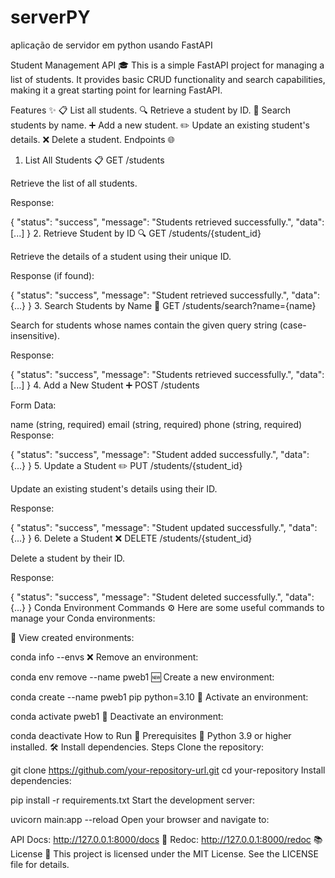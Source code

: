 # serverPY
aplicação de servidor em python usando FastAPI

Student Management API 🎓
This is a simple FastAPI project for managing a list of students. It provides basic CRUD functionality and search capabilities, making it a great starting point for learning FastAPI.

Features ✨
📋 List all students.
🔍 Retrieve a student by ID.
📝 Search students by name.
➕ Add a new student.
✏️ Update an existing student's details.
❌ Delete a student.
Endpoints 🌐
1. List All Students 📋
GET /students

Retrieve the list of all students.

Response:

{
  "status": "success",
  "message": "Students retrieved successfully.",
  "data": [...]
}
2. Retrieve Student by ID 🔍
GET /students/{student_id}

Retrieve the details of a student using their unique ID.

Response (if found):

{
  "status": "success",
  "message": "Student retrieved successfully.",
  "data": {...}
}
3. Search Students by Name 🔎
GET /students/search?name={name}

Search for students whose names contain the given query string (case-insensitive).

Response:

{
  "status": "success",
  "message": "Students retrieved successfully.",
  "data": [...]
}
4. Add a New Student ➕
POST /students

Form Data:

name (string, required)
email (string, required)
phone (string, required)
Response:

{
  "status": "success",
  "message": "Student added successfully.",
  "data": {...}
}
5. Update a Student ✏️
PUT /students/{student_id}

Update an existing student's details using their ID.

Response:

{
  "status": "success",
  "message": "Student updated successfully.",
  "data": {...}
}
6. Delete a Student ❌
DELETE /students/{student_id}

Delete a student by their ID.

Response:

{
  "status": "success",
  "message": "Student deleted successfully.",
  "data": {...}
}
Conda Environment Commands ⚙️
Here are some useful commands to manage your Conda environments:

🌱 View created environments:

conda info --envs
❌ Remove an environment:

conda env remove --name pweb1
🆕 Create a new environment:

conda create --name pweb1 pip python=3.10
🔄 Activate an environment:

conda activate pweb1
🚪 Deactivate an environment:

conda deactivate
How to Run 🚀
Prerequisites
🐍 Python 3.9 or higher installed.
🛠 Install dependencies.
Steps
Clone the repository:

git clone https://github.com/your-repository-url.git
cd your-repository
Install dependencies:

pip install -r requirements.txt
Start the development server:

uvicorn main:app --reload
Open your browser and navigate to:

API Docs: http://127.0.0.1:8000/docs 📄
Redoc: http://127.0.0.1:8000/redoc 📚
License 📜
This project is licensed under the MIT License. See the LICENSE file for details.